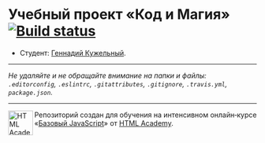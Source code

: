 # Учебный проект «Код и Магия» [![Build status][travis-image]][travis-url]

* Студент: [Геннадий Кужельный](https://up.htmlacademy.ru/javascript/11/user/194715).

---

_Не удаляйте и не обращайте внимание на папки и файлы:_<br>
_`.editorconfig`, `.eslintrc`, `.gitattributes`, `.gitignore`, `.travis.yml`, `package.json`._

---

<a href="https://htmlacademy.ru/intensive/javascript"><img align="left" width="50" height="50" title="HTML Academy" src="https://up.htmlacademy.ru/static/img/intensive/javascript/logo-for-github.svg"></a>

Репозиторий создан для обучения на интенсивном онлайн‑курсе «[Базовый JavaScript](https://htmlacademy.ru/intensive/javascript)» от [HTML Academy](https://htmlacademy.ru).

[travis-image]: https://travis-ci.org/htmlacademy-javascript/194715-code-and-magick.svg?branch=master
[travis-url]: https://travis-ci.org/htmlacademy-javascript/194715-code-and-magick
